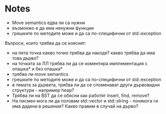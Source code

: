 # Notes

- Move semantics едва ли са нужни
- възмонжо е да има ненужни функции
- грешките по методите може и да са по-специфични от std::exception

Въпроси, които трябва да се изяснят:
- на пета точка какво точно трябва да накодя? какво трябва да има това дърво?
- на точката за ЛЛ трябва ли да се коментира имплементация с опашка* и без опашка*
- трябва ли move semantics
- грешките по методите може и да са по-специфични от std::exception
- в темата за дървета, трябва ли да се споменават други дървовидни структури - например heap?
- Трябва ли на BST да се обясни как работят insert, find, remove?
- На писмен мога ли да ползвам std::vector и std::string - понякога ги има дадени в решения? Какво правим в случай на дърво?
